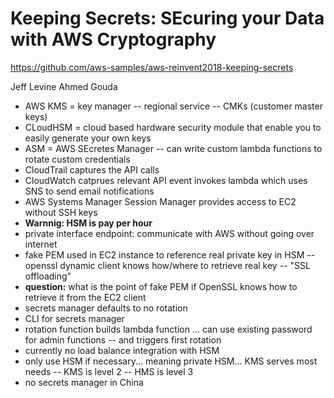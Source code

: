 # Keeping Secrets: SEcuring your Data with AWS Cryptography

https://github.com/aws-samples/aws-reinvent2018-keeping-secrets

Jeff Levine
Ahmed Gouda

- AWS KMS = key manager
    -- regional service
    -- CMKs (customer master keys)
- CLoudHSM = cloud based hardware security module that enable you to easily generate your own keys
- ASM = AWS SEcretes Manager
    -- can write custom lambda functions to rotate custom credentials
- CloudTrail captures the API calls
- CloudWatch catprues relevant API event invokes lambda which uses SNS to send email notifications
- AWS Systems Manager Session Manager provides access to EC2 without SSH keys
- **Warnnig: HSM is pay per hour**
- private interface endpoint: communicate with AWS without going over internet
- fake PEM used in EC2 instance to reference real private key in HSM
    -- openssl dynamic client knows how/where to retrieve real key
    -- "SSL offloading"
- **question:** what is the point of fake PEM if OpenSSL knows how to retrieve it from the EC2 client
- secrets manager defaults to no rotation
- CLI for secrets manager
- rotation function builds lambda function ... can use existing password for admin functions
    -- and triggers first rotation
- currently no load balance integration with HSM
- only use HSM if necessary... meaning private HSM... KMS serves most needs
    -- KMS is level 2
    -- HMS is level 3
- no secrets manager in China
